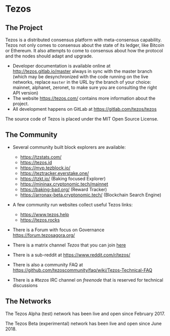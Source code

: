 Tezos
=====

The Project
-----------

Tezos is a distributed consensus platform with meta-consensus
capability. Tezos not only comes to consensus about the state of its ledger,
like Bitcoin or Ethereum. It also attempts to come to consensus about how the
protocol and the nodes should adapt and upgrade.

 - Developer documentation is available online at http://tezos.gitlab.io/master
   always in sync with the master branch (which may be desynchronized with
   the code running on the live networks, replace `master` in the URL by the
   branch of your choice: mainnet, alphanet, zeronet, to make sure you are
   consulting the right API version)
 - The website https://tezos.com/ contains more information about the project.
 - All development happens on GitLab at https://gitlab.com/tezos/tezos

The source code of Tezos is placed under the MIT Open Source License.

The Community
-------------

 - Several community built block explorers are available:

    - https://tzstats.com/
    - https://tezos.id
    - https://mvp.tezblock.io/
    - https://teztracker.everstake.one/
    - https://tzkt.io/ (Baking focused Explorer)
    - https://mininax.cryptonomic.tech/mainnet
    - https://baking-bad.org/ (Reward Tracker)
    - https://arronax-beta.cryptonomic.tech/ (Blockchain Search Engine)


- A few community run websites collect useful Tezos links:
    - https://www.tezos.help
    - https://tezos.rocks

 - There is a Forum with focus on Governance https://forum.tezosagora.org/
 - There is a matrix channel *Tezos* that you can join [here](https://riot.im/app/#/room/#tezos:matrix.org)
 - There is a sub-reddit at https://www.reddit.com/r/tezos/
 - There is also a community FAQ at https://github.com/tezoscommunity/faq/wiki/Tezos-Technical-FAQ
 - There is a *#tezos* IRC channel on *freenode* that is reserved for technical discussions


The Networks
------------

The Tezos Alpha (test) network has been live and open since February 2017.

The Tezos Beta (experimental) network has been live and open since June 2018.
